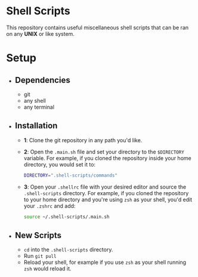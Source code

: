 # Shell Scripts

This repository contains useful miscellaneous shell scripts that can be ran on any **UNIX** or like system.

# Setup

- ## Dependencies
    - git
    - any shell
    - any terminal

- ## Installation

    - **1**: Clone the git repository in any path you'd like.
   
    - **2**: Open the `.main.sh` file and set your directory to the `$DIRECTORY` variable. For example, if you cloned the repository inside your home directory, you would set it to:
        ```sh 
        DIRECTORY=".shell-scripts/commands"
        ```
   
    - **3**: Open your `.shellrc` file with your desired editor and source the `.shell-scripts` directory. For example, if you cloned the repository to your home directory and you're using `zsh` as your shell, you'd edit your `.zshrc` and add: 
        ```sh 
        source ~/.shell-scripts/.main.sh
        ```

- ## New Scripts

    - `cd` into the `.shell-scripts` directory.
    - Run `git pull`
    - Reload your shell, for example if you use `zsh` as your shell running `zsh` would reload it.
